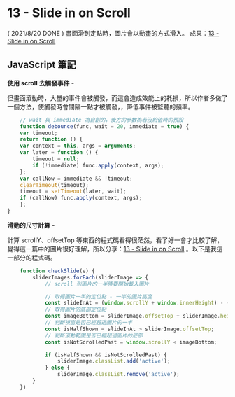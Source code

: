 
# 13 - Slide in on Scroll
( 2021/8/20 DONE ) 畫面滑到定點時，圖片會以動畫的方式滑入。
成果：[13 - Slide in on Scroll](https://alice-nor.github.io/JavaScript30/13%20-%20Slide%20in%20on%20Scroll/index.html) 


## JavaScript 筆記 ##

**使用 scroll 去觸發事件** -

但畫面滾動時，大量的事件會被觸發，而這會造成效能上的耗損，所以作者多做了一個方法，使觸發時會間隔一點才被觸發，，降低事件被監聽的頻率。


```JavaScript
    // wait 與 immediate 為自創的，後方的參數為若沒給值時的預設
    function debounce(func, wait = 20, immediate = true) {
    var timeout;
    return function () {
    var context = this, args = arguments;
    var later = function () {
        timeout = null;
        if (!immediate) func.apply(context, args);
    };
    var callNow = immediate && !timeout;
    clearTimeout(timeout);
    timeout = setTimeout(later, wait);
    if (callNow) func.apply(context, args);
    };
}
```

**滑動的尺寸計算** -

計算 scrollY、offsetTop 等東西的程式碼看得很茫然，看了好一會才比較了解，覺得這一篇中的圖片很好理解，所以分享：[13 - Slide in on Scroll](https://github.com/soyaine/JavaScript30/tree/master/13%20-%20Slide%20in%20on%20Scroll) 。以下是我這一部分的程式碼。

```JavaScript
    function checkSlide(e) {
        sliderImages.forEach(sliderImage => {
            // scroll 到圖片的一半時要開始載入圖片

            // 取得圖片一半的定位點 - 一半的圖片高度
            const slideInAt = (window.scrollY + window.innerHeight) - (sliderImage.height / 2);
            // 取得圖片的底部定位點
            const imageBottom = sliderImage.offsetTop + sliderImage.height;
            // 判斷視窗是否已經超過圖片的一半
            const isHalfShown = slideInAt > sliderImage.offsetTop;
            // 判斷滾動範圍是否已經超過圖片的底部
            const isNotScrolledPast = window.scrollY < imageBottom;

            if (isHalfShown && isNotScrolledPast) {
                sliderImage.classList.add('active');
            } else {
                sliderImage.classList.remove('active');
        }
    })
```


